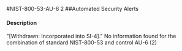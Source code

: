 #NIST-800-53-AU-6 2
##Automated Security Alerts
#### Description
"[Withdrawn: Incorporated into SI-4]."
No information found for the combination of standard NIST-800-53 and control AU-6 (2)
